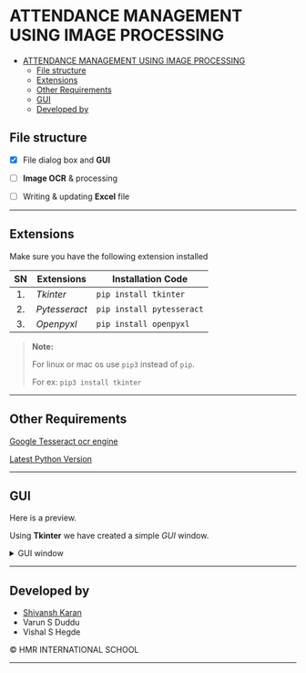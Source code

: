 # ATTENDANCE MANAGEMENT USING IMAGE PROCESSING

- [ATTENDANCE MANAGEMENT USING IMAGE PROCESSING](#attendance-management-using-image-processing)
  - [File structure](#file-structure)
  - [Extensions](#extensions)
  - [Other Requirements](#other-requirements)
  - [GUI](#GUI)
  - [Developed by](#developed-by)

## File structure

- [x] File dialog box and **GUI**

- [ ] **Image OCR** & processing

- [ ] Writing & updating **Excel** file

---

## Extensions

Make sure you have the following extension installed

|  SN   | Extensions    | Installation Code         |
| :---: | ------------- | ------------------------- |
|  1.   | _Tkinter_     | `pip install tkinter`     |
|  2.   | _Pytesseract_ | `pip install pytesseract` |
|  3.   | _Openpyxl_    | `pip install openpyxl`    |

> **Note:**
>
> For linux or mac os use `pip3` instead of `pip`.
>
> For ex: `pip3 install tkinter`

---

## Other Requirements

[Google Tesseract ocr engine](https://github.com/tesseract-ocr/tesseract)

[Latest Python Version](https://www.python.org/downloads/)

---

## GUI

Here is a preview.

Using **Tkinter** we have created a simple _GUI_ window.

<Details> 
<Summary> GUI window </Summary>
  
  
![Image](ocr.gif)

</Details>

---
## Developed by

- [Shivansh Karan](https://github.com/SpaceTesla/)
- Varun S Duddu
- Vishal S Hegde

© HMR INTERNATIONAL SCHOOL

---
